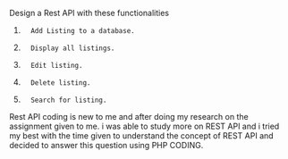 Design a Rest API with these functionalities


1.       Add Listing to a database.

2.       Display all listings.

3.       Edit listing.

4.       Delete listing.

5.       Search for listing.
Rest API coding is new to me and after doing my research on the assignment given to me. i was able to study more on REST API and i tried my best with the time given to understand the concept of REST API and decided to answer this question using PHP CODING.


